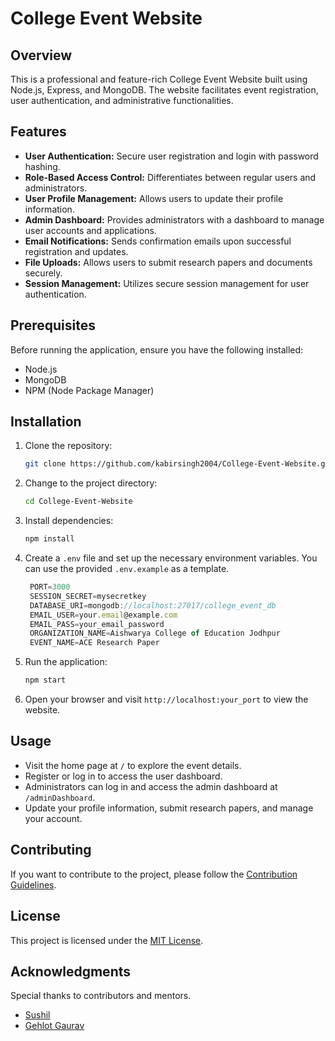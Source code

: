 # College Event Website

## Overview

This is a professional and feature-rich College Event Website built using Node.js, Express, and MongoDB. The website facilitates event registration, user authentication, and administrative functionalities.

## Features

- **User Authentication:** Secure user registration and login with password hashing.
- **Role-Based Access Control:** Differentiates between regular users and administrators.
- **User Profile Management:** Allows users to update their profile information.
- **Admin Dashboard:** Provides administrators with a dashboard to manage user accounts and applications.
- **Email Notifications:** Sends confirmation emails upon successful registration and updates.
- **File Uploads:** Allows users to submit research papers and documents securely.
- **Session Management:** Utilizes secure session management for user authentication.

## Prerequisites

Before running the application, ensure you have the following installed:

- Node.js
- MongoDB
- NPM (Node Package Manager)

## Installation

1. Clone the repository:

   ```bash
   git clone https://github.com/kabirsingh2004/College-Event-Website.git
   ```

2. Change to the project directory:

   ```bash
   cd College-Event-Website
   ```

3. Install dependencies:

   ```bash
   npm install
   ```

4. Create a `.env` file and set up the necessary environment variables. You can use the provided `.env.example` as a template.

   ```js
    PORT=3000
    SESSION_SECRET=mysecretkey
    DATABASE_URI=mongodb://localhost:27017/college_event_db
    EMAIL_USER=your.email@example.com
    EMAIL_PASS=your_email_password
    ORGANIZATION_NAME=Aishwarya College of Education Jodhpur
    EVENT_NAME=ACE Research Paper
   ```

5. Run the application:

   ```bash
   npm start
   ```

6. Open your browser and visit `http://localhost:your_port` to view the website.

## Usage

- Visit the home page at `/` to explore the event details.
- Register or log in to access the user dashboard.
- Administrators can log in and access the admin dashboard at `/adminDashboard`.
- Update your profile information, submit research papers, and manage your account.

## Contributing

If you want to contribute to the project, please follow the [Contribution Guidelines](CONTRIBUTING.md).

## License

This project is licensed under the [MIT License](LICENSE.md).

## Acknowledgments

Special thanks to contributors and mentors.

- [Sushil](https://github.com/sushil7774)
- [Gehlot Gaurav](https://github.com/GehlotGaurav)
